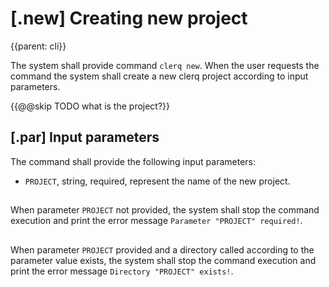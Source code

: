 # [.new] Creating new project
{{parent: cli}}

The system shall provide command `clerq new`. When the user requests the command the system shall create a new clerq project according to input parameters.

{{@@skip TODO what is the project?}}

## [.par] Input parameters

The command shall provide the following input parameters:

* `PROJECT`, string, required, represent the name of the new project.

##

When parameter `PROJECT` not provided, the system shall stop the command execution and print the error message `Parameter "PROJECT" required!`.

##

When parameter `PROJECT` provided and a directory called according to the parameter value exists, the system shall stop the command execution and print the error message `Directory "PROJECT" exists!`.
